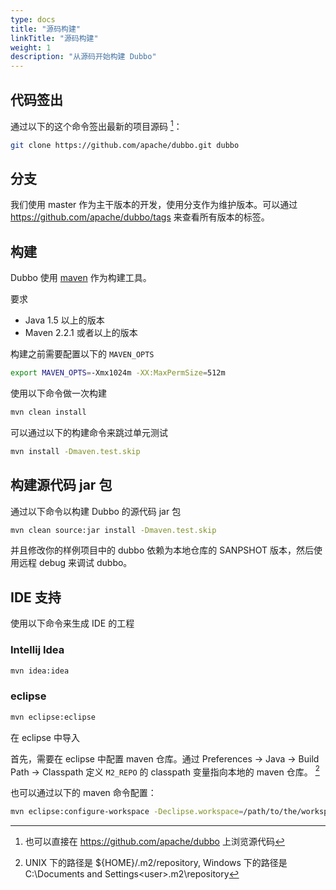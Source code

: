 ```yaml
---
type: docs
title: "源码构建"
linkTitle: "源码构建"
weight: 1
description: "从源码开始构建 Dubbo"
---
```


## 代码签出

通过以下的这个命令签出最新的项目源码 [^1]：

```sh
git clone https://github.com/apache/dubbo.git dubbo
```

## 分支

我们使用 master 作为主干版本的开发，使用分支作为维护版本。可以通过 https://github.com/apache/dubbo/tags 来查看所有版本的标签。

## 构建

Dubbo 使用 [maven](http://maven.apache.org) 作为构建工具。

要求

* Java 1.5 以上的版本
* Maven 2.2.1 或者以上的版本   

构建之前需要配置以下的 `MAVEN_OPTS`

```sh    
export MAVEN_OPTS=-Xmx1024m -XX:MaxPermSize=512m
``` 

使用以下命令做一次构建

```sh
mvn clean install
```

可以通过以下的构建命令来跳过单元测试

```sh
mvn install -Dmaven.test.skip
```

## 构建源代码 jar 包

通过以下命令以构建 Dubbo 的源代码 jar 包

```sh
mvn clean source:jar install -Dmaven.test.skip
```

并且修改你的样例项目中的 dubbo 依赖为本地仓库的 SANPSHOT 版本，然后使用远程 debug 来调试 dubbo。

## IDE 支持

使用以下命令来生成 IDE 的工程

### Intellij Idea

```sh
mvn idea:idea
```

### eclipse

```sh
mvn eclipse:eclipse
```

在 eclipse 中导入

首先，需要在 eclipse 中配置 maven 仓库。通过 Preferences -> Java -> Build Path -> Classpath 定义 `M2_REPO` 的 classpath 变量指向本地的 maven 仓库。 [^2]


也可以通过以下的 maven 命令配置：

```sh
mvn eclipse:configure-workspace -Declipse.workspace=/path/to/the/workspace/
```

[^1]: 也可以直接在 https://github.com/apache/dubbo 上浏览源代码
[^2]: UNIX 下的路径是 ${HOME}/.m2/repository, Windows 下的路径是 C:\Documents and Settings\<user>\.m2\repository

